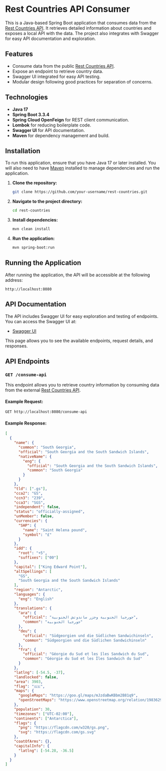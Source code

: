 
# Rest Countries API Consumer

This is a Java-based Spring Boot application that consumes data from the [Rest Countries API](https://restcountries.com/v3.1/all). It retrieves detailed information about countries and exposes a local API with the data. The project also integrates with Swagger for easy API documentation and exploration.

## Features

- Consume data from the public [Rest Countries API](https://restcountries.com/v3.1/all).
- Expose an endpoint to retrieve country data.
- Swagger UI integrated for easy API testing.
- Modular design following good practices for separation of concerns.

## Technologies

- **Java 17**
- **Spring Boot 3.3.4**
- **Spring Cloud OpenFeign** for REST client communication.
- **Lombok** for reducing boilerplate code.
- **Swagger UI** for API documentation.
- **Maven** for dependency management and build.

## Installation

To run this application, ensure that you have Java 17 or later installed. You will also need to have [Maven](https://maven.apache.org/install.html) installed to manage dependencies and run the application.

1. **Clone the repository:**

   ```bash
   git clone https://github.com/your-username/rest-countries.git
   ```

2. **Navigate to the project directory:**

   ```bash
   cd rest-countries
   ```

3. **Install dependencies:**

   ```bash
   mvn clean install
   ```

4. **Run the application:**

   ```bash
   mvn spring-boot:run
   ```

## Running the Application

After running the application, the API will be accessible at the following address:

```
http://localhost:8080
```

## API Documentation

The API includes Swagger UI for easy exploration and testing of endpoints. You can access the Swagger UI at:

- [Swagger UI](http://localhost:8080/swagger-ui/index.html#/external-ap-is-controller/consumeApi)

This page allows you to see the available endpoints, request details, and responses.

## API Endpoints

### `GET /consume-api`

This endpoint allows you to retrieve country information by consuming data from the external [Rest Countries API](https://restcountries.com/v3.1/all).

#### Example Request:

```bash
GET http://localhost:8080/consume-api
```

#### Example Response:

```json
[
  {
    "name": {
      "common": "South Georgia",
      "official": "South Georgia and the South Sandwich Islands",
      "nativeName": {
        "eng": {
          "official": "South Georgia and the South Sandwich Islands",
          "common": "South Georgia"
        }
      }
    },
    "tld": [".gs"],
    "cca2": "GS",
    "ccn3": "239",
    "cca3": "SGS",
    "independent": false,
    "status": "officially-assigned",
    "unMember": false,
    "currencies": {
      "SHP": {
        "name": "Saint Helena pound",
        "symbol": "£"
      }
    },
    "idd": {
      "root": "+5",
      "suffixes": ["00"]
    },
    "capital": ["King Edward Point"],
    "altSpellings": [
      "GS",
      "South Georgia and the South Sandwich Islands"
    ],
    "region": "Antarctic",
    "languages": {
      "eng": "English"
    },
    "translations": {
      "ara": {
        "official": "جورجيا الجنوبية وجزر ساندوتش الجنوبية",
        "common": "جورجيا الجنوبية"
      },
      "deu": {
        "official": "Südgeorgien und die Südlichen Sandwichinseln",
        "common": "Südgeorgien und die Südlichen Sandwichinseln"
      },
      "fra": {
        "official": "Géorgie du Sud et les îles Sandwich du Sud",
        "common": "Géorgie du Sud et les Îles Sandwich du Sud"
      }
    },
    "latlng": [-54.5, -37],
    "landlocked": false,
    "area": 3903,
    "flag": "🇬🇸",
    "maps": {
      "googleMaps": "https://goo.gl/maps/mJzdaBwKBbm2B81q9",
      "openStreetMaps": "https://www.openstreetmap.org/relation/1983629"
    },
    "population": 30,
    "timezones": ["UTC-02:00"],
    "continents": ["Antarctica"],
    "flags": {
      "png": "https://flagcdn.com/w320/gs.png",
      "svg": "https://flagcdn.com/gs.svg"
    },
    "coatOfArms": {},
    "capitalInfo": {
      "latlng": [-54.28, -36.5]
    }
  }
]
```
